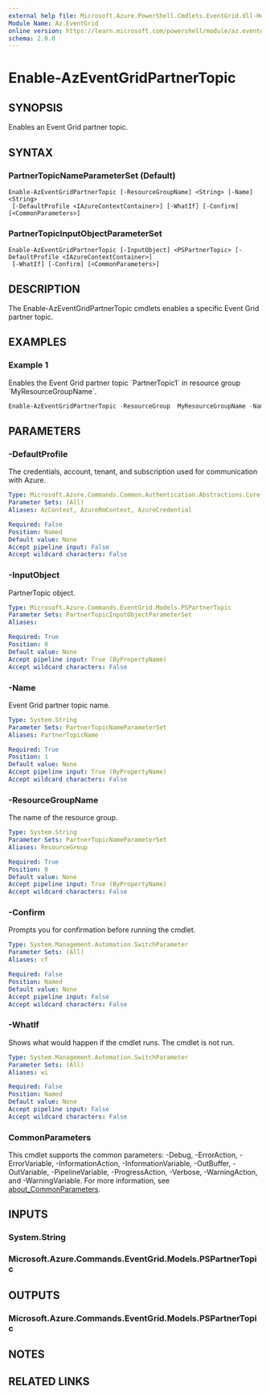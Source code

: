 ```yaml
---
external help file: Microsoft.Azure.PowerShell.Cmdlets.EventGrid.dll-Help.xml
Module Name: Az.EventGrid
online version: https://learn.microsoft.com/powershell/module/az.eventgrid/enable-azeventgridpartnertopic
schema: 2.0.0
---
```


# Enable-AzEventGridPartnerTopic

## SYNOPSIS
Enables an Event Grid partner topic.

## SYNTAX

### PartnerTopicNameParameterSet (Default)
```
Enable-AzEventGridPartnerTopic [-ResourceGroupName] <String> [-Name] <String>
 [-DefaultProfile <IAzureContextContainer>] [-WhatIf] [-Confirm] [<CommonParameters>]
```

### PartnerTopicInputObjectParameterSet
```
Enable-AzEventGridPartnerTopic [-InputObject] <PSPartnerTopic> [-DefaultProfile <IAzureContextContainer>]
 [-WhatIf] [-Confirm] [<CommonParameters>]
```

## DESCRIPTION
The Enable-AzEventGridPartnerTopic cmdlets enables a specific Event Grid partner topic.

## EXAMPLES

### Example 1
Enables the Event Grid partner topic \`PartnerTopic1\` in resource group \`MyResourceGroupName\`. 

```powershell
Enable-AzEventGridPartnerTopic -ResourceGroup  MyResourceGroupName -Name PartnerTopic1
```

## PARAMETERS

### -DefaultProfile
The credentials, account, tenant, and subscription used for communication with Azure.

```yaml
Type: Microsoft.Azure.Commands.Common.Authentication.Abstractions.Core.IAzureContextContainer
Parameter Sets: (All)
Aliases: AzContext, AzureRmContext, AzureCredential

Required: False
Position: Named
Default value: None
Accept pipeline input: False
Accept wildcard characters: False
```

### -InputObject
PartnerTopic object.

```yaml
Type: Microsoft.Azure.Commands.EventGrid.Models.PSPartnerTopic
Parameter Sets: PartnerTopicInputObjectParameterSet
Aliases:

Required: True
Position: 0
Default value: None
Accept pipeline input: True (ByPropertyName)
Accept wildcard characters: False
```

### -Name
Event Grid partner topic name.

```yaml
Type: System.String
Parameter Sets: PartnerTopicNameParameterSet
Aliases: PartnerTopicName

Required: True
Position: 1
Default value: None
Accept pipeline input: True (ByPropertyName)
Accept wildcard characters: False
```

### -ResourceGroupName
The name of the resource group.

```yaml
Type: System.String
Parameter Sets: PartnerTopicNameParameterSet
Aliases: ResourceGroup

Required: True
Position: 0
Default value: None
Accept pipeline input: True (ByPropertyName)
Accept wildcard characters: False
```

### -Confirm
Prompts you for confirmation before running the cmdlet.

```yaml
Type: System.Management.Automation.SwitchParameter
Parameter Sets: (All)
Aliases: cf

Required: False
Position: Named
Default value: None
Accept pipeline input: False
Accept wildcard characters: False
```

### -WhatIf
Shows what would happen if the cmdlet runs.
The cmdlet is not run.

```yaml
Type: System.Management.Automation.SwitchParameter
Parameter Sets: (All)
Aliases: wi

Required: False
Position: Named
Default value: None
Accept pipeline input: False
Accept wildcard characters: False
```

### CommonParameters
This cmdlet supports the common parameters: -Debug, -ErrorAction, -ErrorVariable, -InformationAction, -InformationVariable, -OutBuffer, -OutVariable, -PipelineVariable, -ProgressAction, -Verbose, -WarningAction, and -WarningVariable. For more information, see [about_CommonParameters](http://go.microsoft.com/fwlink/?LinkID=113216).

## INPUTS

### System.String

### Microsoft.Azure.Commands.EventGrid.Models.PSPartnerTopic

## OUTPUTS

### Microsoft.Azure.Commands.EventGrid.Models.PSPartnerTopic

## NOTES

## RELATED LINKS
